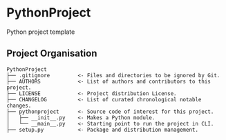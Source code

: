 # PythonProject
Python project template

## Project Organisation

    PythonProject
    ├── .gitignore         <- Files and directories to be ignored by Git.
    ├── AUTHORS            <- List of authors and contributors to this project.
    ├── LICENSE            <- Project distribution License.
    ├── CHANGELOG          <- List of curated chronological notable changes.
    ├── pythonproject      <- Source code of interest for this project.
    │   ├── __init__.py    <- Makes a Python module.
    │   └── __main__.py    <- Starting point to run the project in CLI.
    ├── setup.py           <- Package and distribution management.